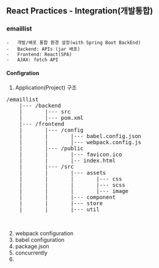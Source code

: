 ## React Practices - Integration(개발통합)
### emaillist
    -   개발/배포 통합 환경 설정(with Spring Boot BackEnd)
    -   Backend: APIs (jar 배포)
    -   Frontend: React(SPA)
    -   AJAX: fetch API

#### Configration
1. Application(Project) 구조
<pre>
/emaillist
    |--- /backend
    |       |--- src
    |       |--- pom.xml
    |--- /frontend
    |       |--- /config
    |       |       |--- babel.config.json
    |       |       |--- webpack.config.js
    |       |--- /public
    |       |       |--- favicon.ico
    |       |       |-- index.html
    |       |--- /src
    |       |       |--- assets
    |       |       |       |--- css
    |       |       |       |--- scss
    |       |       |       |--- image
    |       |       |--- component
    |       |       |--- store
    |       |       |--- util


</pre>
2. webpack configuration
3. babel configuration
4. package.json
5. concurrently
6. 

